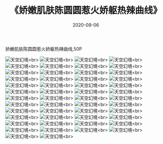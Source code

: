 ﻿---
layout: post
title: 《娇嫩肌肤陈圆圆惹火娇躯热辣曲线》
date: 2020-08-06
img: http://photo.orgx.cf/%E6%80%A7%E6%84%9F/2019/娇嫩肌肤陈圆圆惹火娇躯热辣曲线[50P]/000.jpg
tags: [美女,性感,泳衣]
---


娇嫩肌肤陈圆圆惹火娇躯热辣曲线,50P


![天空幻境](http://photo.orgx.cf/%E6%80%A7%E6%84%9F/2019/娇嫩肌肤陈圆圆惹火娇躯热辣曲线[50P]/001.jpg''天空幻境'')<br>
![天空幻境](http://photo.orgx.cf/%E6%80%A7%E6%84%9F/2019/娇嫩肌肤陈圆圆惹火娇躯热辣曲线[50P]/002.jpg''天空幻境'')<br>
![天空幻境](http://photo.orgx.cf/%E6%80%A7%E6%84%9F/2019/娇嫩肌肤陈圆圆惹火娇躯热辣曲线[50P]/003.jpg''天空幻境'')<br>
![天空幻境](http://photo.orgx.cf/%E6%80%A7%E6%84%9F/2019/娇嫩肌肤陈圆圆惹火娇躯热辣曲线[50P]/004.jpg''天空幻境'')<br>
![天空幻境](http://photo.orgx.cf/%E6%80%A7%E6%84%9F/2019/娇嫩肌肤陈圆圆惹火娇躯热辣曲线[50P]/005.jpg''天空幻境'')<br>
![天空幻境](http://photo.orgx.cf/%E6%80%A7%E6%84%9F/2019/娇嫩肌肤陈圆圆惹火娇躯热辣曲线[50P]/006.jpg''天空幻境'')<br>
![天空幻境](http://photo.orgx.cf/%E6%80%A7%E6%84%9F/2019/娇嫩肌肤陈圆圆惹火娇躯热辣曲线[50P]/007.jpg''天空幻境'')<br>
![天空幻境](http://photo.orgx.cf/%E6%80%A7%E6%84%9F/2019/娇嫩肌肤陈圆圆惹火娇躯热辣曲线[50P]/008.jpg''天空幻境'')<br>
![天空幻境](http://photo.orgx.cf/%E6%80%A7%E6%84%9F/2019/娇嫩肌肤陈圆圆惹火娇躯热辣曲线[50P]/009.jpg''天空幻境'')<br>
![天空幻境](http://photo.orgx.cf/%E6%80%A7%E6%84%9F/2019/娇嫩肌肤陈圆圆惹火娇躯热辣曲线[50P]/010.jpg''天空幻境'')<br>
![天空幻境](http://photo.orgx.cf/%E6%80%A7%E6%84%9F/2019/娇嫩肌肤陈圆圆惹火娇躯热辣曲线[50P]/011.jpg''天空幻境'')<br>
![天空幻境](http://photo.orgx.cf/%E6%80%A7%E6%84%9F/2019/娇嫩肌肤陈圆圆惹火娇躯热辣曲线[50P]/012.jpg''天空幻境'')<br>
![天空幻境](http://photo.orgx.cf/%E6%80%A7%E6%84%9F/2019/娇嫩肌肤陈圆圆惹火娇躯热辣曲线[50P]/013.jpg''天空幻境'')<br>
![天空幻境](http://photo.orgx.cf/%E6%80%A7%E6%84%9F/2019/娇嫩肌肤陈圆圆惹火娇躯热辣曲线[50P]/014.jpg''天空幻境'')<br>
![天空幻境](http://photo.orgx.cf/%E6%80%A7%E6%84%9F/2019/娇嫩肌肤陈圆圆惹火娇躯热辣曲线[50P]/015.jpg''天空幻境'')<br>
![天空幻境](http://photo.orgx.cf/%E6%80%A7%E6%84%9F/2019/娇嫩肌肤陈圆圆惹火娇躯热辣曲线[50P]/016.jpg''天空幻境'')<br>
![天空幻境](http://photo.orgx.cf/%E6%80%A7%E6%84%9F/2019/娇嫩肌肤陈圆圆惹火娇躯热辣曲线[50P]/017.jpg''天空幻境'')<br>
![天空幻境](http://photo.orgx.cf/%E6%80%A7%E6%84%9F/2019/娇嫩肌肤陈圆圆惹火娇躯热辣曲线[50P]/018.jpg''天空幻境'')<br>
![天空幻境](http://photo.orgx.cf/%E6%80%A7%E6%84%9F/2019/娇嫩肌肤陈圆圆惹火娇躯热辣曲线[50P]/019.jpg''天空幻境'')<br>
![天空幻境](http://photo.orgx.cf/%E6%80%A7%E6%84%9F/2019/娇嫩肌肤陈圆圆惹火娇躯热辣曲线[50P]/020.jpg''天空幻境'')<br>
![天空幻境](http://photo.orgx.cf/%E6%80%A7%E6%84%9F/2019/娇嫩肌肤陈圆圆惹火娇躯热辣曲线[50P]/021.jpg''天空幻境'')<br>
![天空幻境](http://photo.orgx.cf/%E6%80%A7%E6%84%9F/2019/娇嫩肌肤陈圆圆惹火娇躯热辣曲线[50P]/022.jpg''天空幻境'')<br>
![天空幻境](http://photo.orgx.cf/%E6%80%A7%E6%84%9F/2019/娇嫩肌肤陈圆圆惹火娇躯热辣曲线[50P]/023.jpg''天空幻境'')<br>
![天空幻境](http://photo.orgx.cf/%E6%80%A7%E6%84%9F/2019/娇嫩肌肤陈圆圆惹火娇躯热辣曲线[50P]/024.jpg''天空幻境'')<br>
![天空幻境](http://photo.orgx.cf/%E6%80%A7%E6%84%9F/2019/娇嫩肌肤陈圆圆惹火娇躯热辣曲线[50P]/025.jpg''天空幻境'')<br>
![天空幻境](http://photo.orgx.cf/%E6%80%A7%E6%84%9F/2019/娇嫩肌肤陈圆圆惹火娇躯热辣曲线[50P]/026.jpg''天空幻境'')<br>
![天空幻境](http://photo.orgx.cf/%E6%80%A7%E6%84%9F/2019/娇嫩肌肤陈圆圆惹火娇躯热辣曲线[50P]/027.jpg''天空幻境'')<br>
![天空幻境](http://photo.orgx.cf/%E6%80%A7%E6%84%9F/2019/娇嫩肌肤陈圆圆惹火娇躯热辣曲线[50P]/028.jpg''天空幻境'')<br>
![天空幻境](http://photo.orgx.cf/%E6%80%A7%E6%84%9F/2019/娇嫩肌肤陈圆圆惹火娇躯热辣曲线[50P]/029.jpg''天空幻境'')<br>
![天空幻境](http://photo.orgx.cf/%E6%80%A7%E6%84%9F/2019/娇嫩肌肤陈圆圆惹火娇躯热辣曲线[50P]/030.jpg''天空幻境'')<br>
![天空幻境](http://photo.orgx.cf/%E6%80%A7%E6%84%9F/2019/娇嫩肌肤陈圆圆惹火娇躯热辣曲线[50P]/031.jpg''天空幻境'')<br>
![天空幻境](http://photo.orgx.cf/%E6%80%A7%E6%84%9F/2019/娇嫩肌肤陈圆圆惹火娇躯热辣曲线[50P]/032.jpg''天空幻境'')<br>
![天空幻境](http://photo.orgx.cf/%E6%80%A7%E6%84%9F/2019/娇嫩肌肤陈圆圆惹火娇躯热辣曲线[50P]/033.jpg''天空幻境'')<br>
![天空幻境](http://photo.orgx.cf/%E6%80%A7%E6%84%9F/2019/娇嫩肌肤陈圆圆惹火娇躯热辣曲线[50P]/034.jpg''天空幻境'')<br>
![天空幻境](http://photo.orgx.cf/%E6%80%A7%E6%84%9F/2019/娇嫩肌肤陈圆圆惹火娇躯热辣曲线[50P]/035.jpg''天空幻境'')<br>
![天空幻境](http://photo.orgx.cf/%E6%80%A7%E6%84%9F/2019/娇嫩肌肤陈圆圆惹火娇躯热辣曲线[50P]/036.jpg''天空幻境'')<br>
![天空幻境](http://photo.orgx.cf/%E6%80%A7%E6%84%9F/2019/娇嫩肌肤陈圆圆惹火娇躯热辣曲线[50P]/037.jpg''天空幻境'')<br>
![天空幻境](http://photo.orgx.cf/%E6%80%A7%E6%84%9F/2019/娇嫩肌肤陈圆圆惹火娇躯热辣曲线[50P]/038.jpg''天空幻境'')<br>
![天空幻境](http://photo.orgx.cf/%E6%80%A7%E6%84%9F/2019/娇嫩肌肤陈圆圆惹火娇躯热辣曲线[50P]/039.jpg''天空幻境'')<br>
![天空幻境](http://photo.orgx.cf/%E6%80%A7%E6%84%9F/2019/娇嫩肌肤陈圆圆惹火娇躯热辣曲线[50P]/040.jpg''天空幻境'')<br>
![天空幻境](http://photo.orgx.cf/%E6%80%A7%E6%84%9F/2019/娇嫩肌肤陈圆圆惹火娇躯热辣曲线[50P]/041.jpg''天空幻境'')<br>
![天空幻境](http://photo.orgx.cf/%E6%80%A7%E6%84%9F/2019/娇嫩肌肤陈圆圆惹火娇躯热辣曲线[50P]/042.jpg''天空幻境'')<br>
![天空幻境](http://photo.orgx.cf/%E6%80%A7%E6%84%9F/2019/娇嫩肌肤陈圆圆惹火娇躯热辣曲线[50P]/043.jpg''天空幻境'')<br>
![天空幻境](http://photo.orgx.cf/%E6%80%A7%E6%84%9F/2019/娇嫩肌肤陈圆圆惹火娇躯热辣曲线[50P]/044.jpg''天空幻境'')<br>
![天空幻境](http://photo.orgx.cf/%E6%80%A7%E6%84%9F/2019/娇嫩肌肤陈圆圆惹火娇躯热辣曲线[50P]/045.jpg''天空幻境'')<br>
![天空幻境](http://photo.orgx.cf/%E6%80%A7%E6%84%9F/2019/娇嫩肌肤陈圆圆惹火娇躯热辣曲线[50P]/046.jpg''天空幻境'')<br>
![天空幻境](http://photo.orgx.cf/%E6%80%A7%E6%84%9F/2019/娇嫩肌肤陈圆圆惹火娇躯热辣曲线[50P]/047.jpg''天空幻境'')<br>
![天空幻境](http://photo.orgx.cf/%E6%80%A7%E6%84%9F/2019/娇嫩肌肤陈圆圆惹火娇躯热辣曲线[50P]/048.jpg''天空幻境'')<br>
![天空幻境](http://photo.orgx.cf/%E6%80%A7%E6%84%9F/2019/娇嫩肌肤陈圆圆惹火娇躯热辣曲线[50P]/049.jpg''天空幻境'')<br>
![天空幻境](http://photo.orgx.cf/%E6%80%A7%E6%84%9F/2019/娇嫩肌肤陈圆圆惹火娇躯热辣曲线[50P]/050.jpg''天空幻境'')<br>
